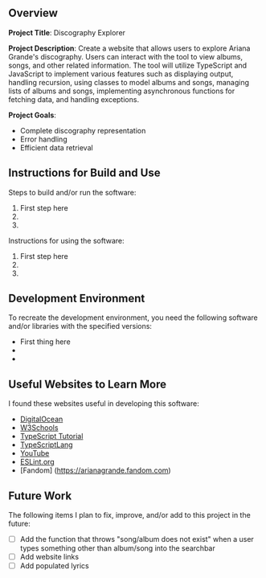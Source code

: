 ## Overview

**Project Title**:  Discography Explorer

**Project Description**:
Create a website that allows users to explore Ariana Grande's discography. Users can interact with the tool to view albums, songs, and other related information. The tool will utilize TypeScript and JavaScript to implement various features such as displaying output, handling recursion, using classes to model albums and songs, managing lists of albums and songs, implementing asynchronous functions for fetching data, and handling exceptions.

**Project Goals**:
- Complete discography representation
- Error handling
- Efficient data retrieval

## Instructions for Build and Use

Steps to build and/or run the software:

1. First step here
2.
3.

Instructions for using the software:

1. First step here
2.
3.

## Development Environment 

To recreate the development environment, you need the following software and/or libraries with the specified versions:

* First thing here
*
*

## Useful Websites to Learn More
I found these websites useful in developing this software:

* [DigitalOcean](https://www.digitalocean.com/community/tutorials/typescript-new-project)
* [W3Schools](https://www.w3schools.com/typescript/)
* [TypeScript Tutorial](https://www.typescripttutorial.net/)
* [TypeScriptLang](https://www.typescriptlang.org/docs/handbook/typescript-in-5-minutes.html)
* [YouTube](youtube.com)
* [ESLint.org](https://eslint.org/docs/latest/use/getting-started)
* [Fandom] (https://arianagrande.fandom.com)

## Future Work

The following items I plan to fix, improve, and/or add to this project in the future:

* [ ] Add the function that throws "song/album does not exist" when a user types something other than album/song into the searchbar
* [ ] Add website links
* [ ] Add populated lyrics
